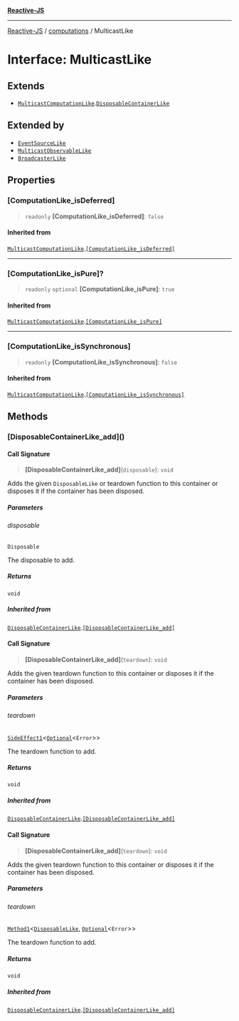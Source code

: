 [**Reactive-JS**](../../README.md)

***

[Reactive-JS](../../README.md) / [computations](../README.md) / MulticastLike

# Interface: MulticastLike

## Extends

- [`MulticastComputationLike`](MulticastComputationLike.md).[`DisposableContainerLike`](../../utils/interfaces/DisposableContainerLike.md)

## Extended by

- [`EventSourceLike`](EventSourceLike.md)
- [`MulticastObservableLike`](MulticastObservableLike.md)
- [`BroadcasterLike`](BroadcasterLike.md)

## Properties

### \[ComputationLike\_isDeferred\]

> `readonly` **\[ComputationLike\_isDeferred\]**: `false`

#### Inherited from

[`MulticastComputationLike`](MulticastComputationLike.md).[`[ComputationLike_isDeferred]`](MulticastComputationLike.md#computationlike_isdeferred)

***

### \[ComputationLike\_isPure\]?

> `readonly` `optional` **\[ComputationLike\_isPure\]**: `true`

#### Inherited from

[`MulticastComputationLike`](MulticastComputationLike.md).[`[ComputationLike_isPure]`](MulticastComputationLike.md#computationlike_ispure)

***

### \[ComputationLike\_isSynchronous\]

> `readonly` **\[ComputationLike\_isSynchronous\]**: `false`

#### Inherited from

[`MulticastComputationLike`](MulticastComputationLike.md).[`[ComputationLike_isSynchronous]`](MulticastComputationLike.md#computationlike_issynchronous)

## Methods

### \[DisposableContainerLike\_add\]()

#### Call Signature

> **\[DisposableContainerLike\_add\]**(`disposable`): `void`

Adds the given `DisposableLike` or teardown function to this container or disposes it if the container has been disposed.

##### Parameters

###### disposable

`Disposable`

The disposable to add.

##### Returns

`void`

##### Inherited from

[`DisposableContainerLike`](../../utils/interfaces/DisposableContainerLike.md).[`[DisposableContainerLike_add]`](../../utils/interfaces/DisposableContainerLike.md#disposablecontainerlike_add)

#### Call Signature

> **\[DisposableContainerLike\_add\]**(`teardown`): `void`

Adds the given teardown function to this container or disposes it if the container has been disposed.

##### Parameters

###### teardown

[`SideEffect1`](../../functions/type-aliases/SideEffect1.md)\<[`Optional`](../../functions/type-aliases/Optional.md)\<`Error`\>\>

The teardown function to add.

##### Returns

`void`

##### Inherited from

[`DisposableContainerLike`](../../utils/interfaces/DisposableContainerLike.md).[`[DisposableContainerLike_add]`](../../utils/interfaces/DisposableContainerLike.md#disposablecontainerlike_add)

#### Call Signature

> **\[DisposableContainerLike\_add\]**(`teardown`): `void`

Adds the given teardown function to this container or disposes it if the container has been disposed.

##### Parameters

###### teardown

[`Method1`](../../functions/type-aliases/Method1.md)\<[`DisposableLike`](../../utils/interfaces/DisposableLike.md), [`Optional`](../../functions/type-aliases/Optional.md)\<`Error`\>\>

The teardown function to add.

##### Returns

`void`

##### Inherited from

[`DisposableContainerLike`](../../utils/interfaces/DisposableContainerLike.md).[`[DisposableContainerLike_add]`](../../utils/interfaces/DisposableContainerLike.md#disposablecontainerlike_add)
